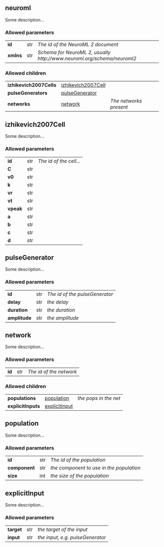 ## neuroml
Some description...

### Allowed parameters
<table>
  <tr>
    <td><b>id</b></td>
    <td>str</td>
    <td><i>The id of the NeuroML 2 document</i></td>
 </tr>


  <tr>
    <td><b>xmlns</b></td>
    <td>str</td>
    <td><i>Schema for NeuroML 2, usually http://www.neuroml.org/schema/neuroml2</i></td>
 </tr>


</table>

### Allowed children
<table>
  <tr>
    <td><b>izhikevich2007Cells</b></td>
    <td><a href="#izhikevich2007cell">izhikevich2007Cell</a></td>
    <td><i></i></td>
  </tr>


  <tr>
    <td><b>pulseGenerators</b></td>
    <td><a href="#pulsegenerator">pulseGenerator</a></td>
    <td><i></i></td>
  </tr>


  <tr>
    <td><b>networks</b></td>
    <td><a href="#network">network</a></td>
    <td><i>The networks present</i></td>
  </tr>


</table>

## izhikevich2007Cell
Some description...

### Allowed parameters
<table>
  <tr>
    <td><b>id</b></td>
    <td>str</td>
    <td><i>The id of the cell...</i></td>
 </tr>


  <tr>
    <td><b>C</b></td>
    <td>str</td>
    <td><i></i></td>
 </tr>


  <tr>
    <td><b>v0</b></td>
    <td>str</td>
    <td><i></i></td>
 </tr>


  <tr>
    <td><b>k</b></td>
    <td>str</td>
    <td><i></i></td>
 </tr>


  <tr>
    <td><b>vr</b></td>
    <td>str</td>
    <td><i></i></td>
 </tr>


  <tr>
    <td><b>vt</b></td>
    <td>str</td>
    <td><i></i></td>
 </tr>


  <tr>
    <td><b>vpeak</b></td>
    <td>str</td>
    <td><i></i></td>
 </tr>


  <tr>
    <td><b>a</b></td>
    <td>str</td>
    <td><i></i></td>
 </tr>


  <tr>
    <td><b>b</b></td>
    <td>str</td>
    <td><i></i></td>
 </tr>


  <tr>
    <td><b>c</b></td>
    <td>str</td>
    <td><i></i></td>
 </tr>


  <tr>
    <td><b>d</b></td>
    <td>str</td>
    <td><i></i></td>
 </tr>


</table>

## pulseGenerator
Some description...

### Allowed parameters
<table>
  <tr>
    <td><b>id</b></td>
    <td>str</td>
    <td><i>The id of the pulseGenerator</i></td>
 </tr>


  <tr>
    <td><b>delay</b></td>
    <td>str</td>
    <td><i>the delay</i></td>
 </tr>


  <tr>
    <td><b>duration</b></td>
    <td>str</td>
    <td><i>the duration</i></td>
 </tr>


  <tr>
    <td><b>amplitude</b></td>
    <td>str</td>
    <td><i>the amplitude</i></td>
 </tr>


</table>

## network
Some description...

### Allowed parameters
<table>
  <tr>
    <td><b>id</b></td>
    <td>str</td>
    <td><i>The id of the network</i></td>
 </tr>


</table>

### Allowed children
<table>
  <tr>
    <td><b>populations</b></td>
    <td><a href="#population">population</a></td>
    <td><i>the pops in the net</i></td>
  </tr>


  <tr>
    <td><b>explicitInputs</b></td>
    <td><a href="#explicitinput">explicitInput</a></td>
    <td><i></i></td>
  </tr>


</table>

## population
Some description...

### Allowed parameters
<table>
  <tr>
    <td><b>id</b></td>
    <td>str</td>
    <td><i>The id of the population</i></td>
 </tr>


  <tr>
    <td><b>component</b></td>
    <td>str</td>
    <td><i>the component to use in the population</i></td>
 </tr>


  <tr>
    <td><b>size</b></td>
    <td>int</td>
    <td><i>the size of the population</i></td>
 </tr>


</table>

## explicitInput
Some description...

### Allowed parameters
<table>
  <tr>
    <td><b>target</b></td>
    <td>str</td>
    <td><i>the target of the input</i></td>
 </tr>


  <tr>
    <td><b>input</b></td>
    <td>str</td>
    <td><i>the input, e.g. pulseGenerator</i></td>
 </tr>


</table>
